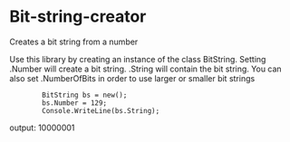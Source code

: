 # Bit-string-creator
Creates a bit string from a number

Use this library by creating an instance of the class BitString.
Setting .Number will create a bit string.
.String will contain the bit string.
You can also set .NumberOfBits in order to use larger or smaller bit strings

            BitString bs = new();
            bs.Number = 129;
            Console.WriteLine(bs.String);

output: 10000001


